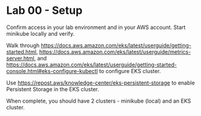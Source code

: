 # Lab 00 - Setup

Confirm access in your lab environment and in your AWS account. Start minikube locally and verify.

Walk through https://docs.aws.amazon.com/eks/latest/userguide/getting-started.html, https://docs.aws.amazon.com/eks/latest/userguide/metrics-server.html, and https://docs.aws.amazon.com/eks/latest/userguide/getting-started-console.html#eks-configure-kubectl to configure EKS cluster.

Use https://repost.aws/knowledge-center/eks-persistent-storage to enable Persistent Storage in the EKS cluster.

When complete, you should have 2 clusters - minikube (local) and an EKS cluster.
